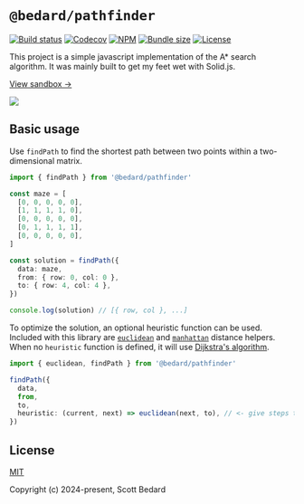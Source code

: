# `@bedard/pathfinder`

[![Build status](https://img.shields.io/github/actions/workflow/status/scottbedard/pathfinder/test.yml?branch=main&style=flat-square)](https://github.com/scottbedard/pathfinder/actions)
[![Codecov](https://img.shields.io/codecov/c/github/scottbedard/pathfinder?token=3Zz8qEA57I&style=flat-square)](https://codecov.io/gh/scottbedard/pathfinder)
[![NPM](https://img.shields.io/npm/v/%40bedard%2Fpathfinder?style=flat-square)](https://www.npmjs.com/package/@bedard/pathfinder)
[![Bundle size](https://img.shields.io/bundlephobia/minzip/@bedard/pathfinder?label=gzipped&style=flat-square)](https://bundlephobia.com/result?p=@bedard/pathfinder)
[![License](https://img.shields.io/github/license/scottbedard/pathfinder?color=blue&style=flat-square)](https://github.com/scottbedard/pathfinder/blob/main/LICENSE)

This project is a simple javascript implementation of the A* search algorithm. It was mainly built to get my feet wet with Solid.js.

[View sandbox &rarr;](https://pathfinder.scottbedard.net)

<a href="https://pathfinder.scottbedard.net">
  <img src="https://github.com/scottbedard/maze/assets/7980426/e4c3b0d8-9b4a-4ac1-a027-715270028f99" />
</a>

## Basic usage

Use `findPath` to find the shortest path between two points within a two-dimensional matrix.

```ts
import { findPath } from '@bedard/pathfinder'

const maze = [
  [0, 0, 0, 0, 0],
  [1, 1, 1, 1, 0],
  [0, 0, 0, 0, 0],
  [0, 1, 1, 1, 1],
  [0, 0, 0, 0, 0],
]

const solution = findPath({
  data: maze,
  from: { row: 0, col: 0 },
  to: { row: 4, col: 4 },
})

console.log(solution) // [{ row, col }, ...]
```

To optimize the solution, an optional heuristic function can be used. Included with this library are [`euclidean`](https://en.wikipedia.org/wiki/Euclidean_distance) and [`manhattan`](https://en.wikipedia.org/wiki/Taxicab_geometry) distance helpers. When no `heuristic` function is defined, it will use [Dijkstra's algorithm](https://en.wikipedia.org/wiki/Dijkstra%27s_algorithm).

```ts
import { euclidean, findPath } from '@bedard/pathfinder'

findPath({
  data,
  from,
  to,
  heuristic: (current, next) => euclidean(next, to), // <- give steps toward the target higher priority
})
```

## License

[MIT](https://github.com/scottbedard/pathfinder/tree/main?tab=MIT-1-ov-file#readme)

Copyright (c) 2024-present, Scott Bedard
